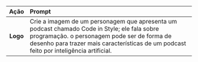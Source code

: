 |   Ação   | Prompt |
| :------: | :------ |
| **Logo** | Crie a imagem de um personagem que apresenta um podcast chamado Code in Style; ele fala sobre programação. o personagem pode ser de forma de desenho para trazer mais características de um podcast feito por inteligência artificial. |

